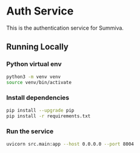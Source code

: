 # Auth Service

This is the authentication service for Summiva.

## Running Locally

### Python virtual env
```bash
python3 -m venv venv
source venv/bin/activate

```

### Install dependencies
```bash
pip install --upgrade pip
pip install -r requirements.txt
```

### Run the service
```bash
uvicorn src.main:app --host 0.0.0.0 --port 8004
```